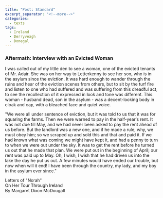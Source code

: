 ```yaml
---
title: "Post: Standard"
excerpt_separator: "<!--more-->"
categories:
  - texts
tags:
  - Ireland
  - Derryveagh
  - Donegal
---
```

### Aftermath: Interview with an Evicted Woman

I was called out of my little den to see a woman, one of the evicted tenants of Mr. Adair. She was on her way to Letterkenny to see her son, who is in the asylum since the eviction. It was hard enough to wander through the ruins and hear of the eviction scenes from others, but to sit by the turf fire and listen to one who had suffered and was suffering from this dreadful act, to see the recollection of it expressed in look and tone was different. This woman - husband dead, son in the asylum - was a decent-looking body in cloak and cap, with a bleached face and quiet voice.  
<!--more-->
"We were all under sentence of eviction, but it was told to us that it was for squaring the farms. Then we were warned to pay in the half-year‘s rent. It was not due till May, and we had never been asked to pay the rent ahead of us before. But the landlord was a new one, and if he made a rule, why, we must obey him; so we scraped up and sold this and that and paid it. If we had known what was coming we might have kept it, and had a penny to turn to when we were out under the sky. It was to get the rent before he turned us out that he made that plan. We were put out in the beginning of April; our rent was paid up to May. Oh, I wish, I wish that he had driven us into the lake the day he put us out. A few minutes would have ended our trouble, but now when will it end! I have been through the country, my lady, and my boy in the asylum ever since."  

Letters of "Norah"  
On Her Tour Through Ireland  
By Margaret Dixon McDougall
